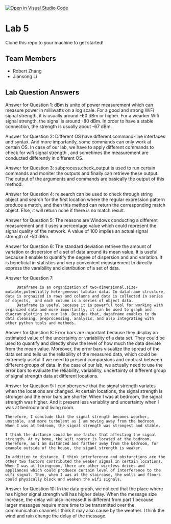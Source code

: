[![Open in Visual Studio Code](https://classroom.github.com/assets/open-in-vscode-c66648af7eb3fe8bc4f294546bfd86ef473780cde1dea487d3c4ff354943c9ae.svg)](https://classroom.github.com/online_ide?assignment_repo_id=10189187&assignment_repo_type=AssignmentRepo)
# Lab 5
Clone this repo to your machine to get started!

## Team Members
- Robert Zhang
- Jiansong Li

## Lab Question Answers

Answer for Question 1: 
      dBm is unite of power measurement which can measure power in milliwatts on a log scale.
      For a good and strong WiFi signal strength, it is usually around -60 dBm or higher.
      For a wearker Wifi signal strength, the signal is around -80 dBm.
      In order to have a stable connection, the strength is usually about -67 dBm.
     
Answer for Question 2: 
	Different OS have different command-line interfaces and syntax. And more importantly, some commands can only work at certain OS. 
	In  case of our lab, we have to apply different commands to check for wifi signal strength , and sometimes the measurement are conducted differently in different OS. 
	
Answer for Question 3: 
 	subprocess.check_output is used to run certain commands and moniter the outputs and finally can retrieve these output. The output of the arguments and commands are basically the output of this method. 
        

Answer for Question 4: 
	re.search can be used to check through string object and search for the first location where the regular expression pattern produce a match, and then this method can return the corresponding match object. Else, it will return none if there is no match result. 
	 
Answer for Question 5: 
	The reasons are Windows conducting a different measurement and it uses a percentage value which could represent the signal quality of the network. A value of 100 implies an actual signal strength of -50 dBm. 
        
        
        
Answer for Question 6: 
        The standard deviation retrieve the amount of variation or dispersion of a set of data around its mean value. 
        It is useful because it enable to quantify the degree of dispersion and and variation. It is beneficial in statistics and very convenient measurement to directly express the varaibility and distribution of a set of data. 
        
Answer for Question 7: 
         
   
           
         Dataframe is an organization of two-dimensional,size-mutable,potentially hetergeneous tabular data. In dataframe structure, data is orgnaized in rows and columns and data is collected in series of objects,  and each column is a series of object data. 
         Dataframe is useful because it is powerful tool for working with organized data and more importantly, it can be used to graph and diagram plotting in our lab. Besides that, dataframe enables to do data cleaning, preprocessing, analysis, and also integrating with other python tools and methods.
         
         
Answer for Question 8: 
	Error bars are important because they display an estimated value of the uncertainty or variability of a data set. They could be used to quantify and directly show the level of how much the data deviate from the mean value. Moreover, the error bars visualize the spread of the data set and tells us the reliability of the measured data, which could be extremely useful if we need to present comparsions and contrast between different groups of data. In the case of our lab, we actually need to use the error bars to evaluate the reliability, variability, uncertainty of different group of signal strength data at different locations. 
	
Answer for Question 9: 
	I can oberserve that the signal strength variates when the locations are changed. At certain locations, the signal strength is stronger and the error bars are shorter. When I was at bedroom, the signal strength was higher. And it present less variablity and uncertainty when I was at bedroom and living room. 
	
	Therefore, I conclude that the signal strength becomes wearker, unstable, and more turbulent as I am moving away from the bedroom. When I was at bedroom, the signal strength was strongest and stable. 
	
	I think the distance could be one factor that affecting the signal strength. At my home, the wifi router is located at the bedroom. Therefore, as I am distanced and farther away from the bedroom, for example outside of the house, the siganl strength is weaker. 
	
	In addition to distance, I think interference and obsturctions are the other two factors contributed the weaker signal in certain locations. When I was at livingroom, there are other wireless deices and appliances which could produece certain level of interference to the wifi signal. Then, when I was at the staircase, the walls and floors could physically block and weaken the wifi signals.

Answer for Question 10:
	In the data graph, we noticed that the place where has higher signal strength will has higher delay.  When the message size increase, the delay will also increase.It is different from part 1 because larger messages require more time to be transmitted over the communication channel. I think it may also cause by the weather. I think the wind and rain change the delay of the message.

